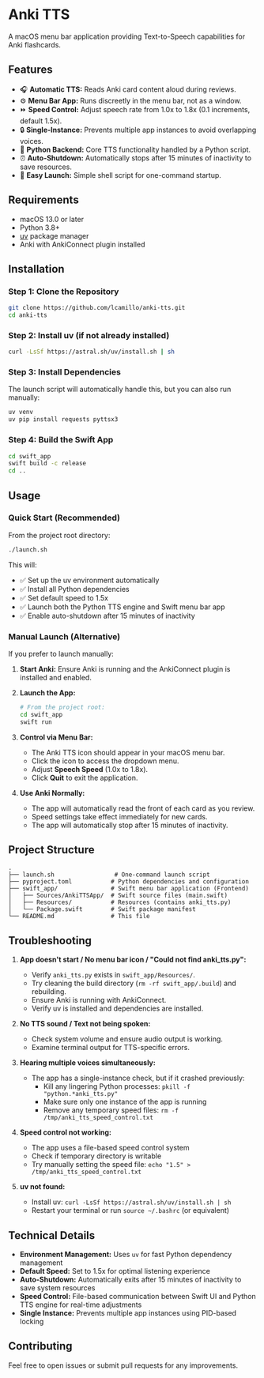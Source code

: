 # Anki TTS

A macOS menu bar application providing Text-to-Speech capabilities for Anki flashcards.

## Features

- 🎧 **Automatic TTS:** Reads Anki card content aloud during reviews.
- ⚙️ **Menu Bar App:** Runs discreetly in the menu bar, not as a window.
- ⏩ **Speed Control:** Adjust speech rate from 1.0x to 1.8x (0.1 increments, default 1.5x).
- 🔒 **Single-Instance:** Prevents multiple app instances to avoid overlapping voices.
- 🐍 **Python Backend:** Core TTS functionality handled by a Python script.
- ⏰ **Auto-Shutdown:** Automatically stops after 15 minutes of inactivity to save resources.
- 🚀 **Easy Launch:** Simple shell script for one-command startup.

## Requirements

- macOS 13.0 or later
- Python 3.8+
- [uv](https://github.com/astral-sh/uv) package manager
- Anki with AnkiConnect plugin installed

## Installation

### Step 1: Clone the Repository
```bash
git clone https://github.com/lcamillo/anki-tts.git
cd anki-tts
```

### Step 2: Install uv (if not already installed)
```bash
curl -LsSf https://astral.sh/uv/install.sh | sh
```

### Step 3: Install Dependencies
The launch script will automatically handle this, but you can also run manually:
```bash
uv venv
uv pip install requests pyttsx3
```

### Step 4: Build the Swift App
```bash
cd swift_app
swift build -c release
cd ..
```

## Usage

### Quick Start (Recommended)
From the project root directory:
```bash
./launch.sh
```

This will:
- ✅ Set up the uv environment automatically
- ✅ Install all Python dependencies
- ✅ Set default speed to 1.5x
- ✅ Launch both the Python TTS engine and Swift menu bar app
- ✅ Enable auto-shutdown after 15 minutes of inactivity

### Manual Launch (Alternative)
If you prefer to launch manually:

1. **Start Anki:** Ensure Anki is running and the AnkiConnect plugin is installed and enabled.

2. **Launch the App:**
   ```bash
   # From the project root:
   cd swift_app
   swift run
   ```

3. **Control via Menu Bar:**
   * The Anki TTS icon should appear in your macOS menu bar.
   * Click the icon to access the dropdown menu.
   * Adjust **Speech Speed** (1.0x to 1.8x).
   * Click **Quit** to exit the application.

4. **Use Anki Normally:**
   * The app will automatically read the front of each card as you review.
   * Speed settings take effect immediately for new cards.
   * The app will automatically stop after 15 minutes of inactivity.

## Project Structure

```
.
├── launch.sh                 # One-command launch script
├── pyproject.toml           # Python dependencies and configuration
├── swift_app/               # Swift menu bar application (Frontend)
│   ├── Sources/AnkiTTSApp/  # Swift source files (main.swift)
│   ├── Resources/           # Resources (contains anki_tts.py)
│   └── Package.swift        # Swift package manifest
└── README.md                # This file
```

## Troubleshooting

1. **App doesn't start / No menu bar icon / "Could not find anki_tts.py":**
   * Verify `anki_tts.py` exists in `swift_app/Resources/`.
   * Try cleaning the build directory (`rm -rf swift_app/.build`) and rebuilding.
   * Ensure Anki is running with AnkiConnect.
   * Verify uv is installed and dependencies are installed.

2. **No TTS sound / Text not being spoken:**
   * Check system volume and ensure audio output is working.
   * Examine terminal output for TTS-specific errors.

3. **Hearing multiple voices simultaneously:**
   * The app has a single-instance check, but if it crashed previously:
     * Kill any lingering Python processes: `pkill -f "python.*anki_tts.py"`
     * Make sure only one instance of the app is running
     * Remove any temporary speed files: `rm -f /tmp/anki_tts_speed_control.txt`

4. **Speed control not working:**
   * The app uses a file-based speed control system
   * Check if temporary directory is writable
   * Try manually setting the speed file: `echo "1.5" > /tmp/anki_tts_speed_control.txt`

5. **uv not found:**
   * Install uv: `curl -LsSf https://astral.sh/uv/install.sh | sh`
   * Restart your terminal or run `source ~/.bashrc` (or equivalent)

## Technical Details

- **Environment Management:** Uses `uv` for fast Python dependency management
- **Default Speed:** Set to 1.5x for optimal listening experience
- **Auto-Shutdown:** Automatically exits after 15 minutes of inactivity to save system resources
- **Speed Control:** File-based communication between Swift UI and Python TTS engine for real-time adjustments
- **Single Instance:** Prevents multiple app instances using PID-based locking

## Contributing

Feel free to open issues or submit pull requests for any improvements.
